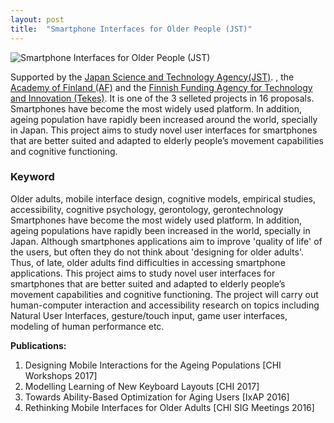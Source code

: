 ```yaml
---
layout: post
title:  "Smartphone Interfaces for Older People (JST)"
---
```


![Smartphone Interfaces for Older People (JST)](https://farm1.staticflickr.com/965/40440610660_d41bc56faa_z.jpg)

Supported by the [Japan Science and Technology Agency(JST)](http://www.jst.go.jp/EN/index.html).
, the [Academy of Finland (AF)](http://www.aka.fi/eng) and the [Finnish Funding Agency for Technology and Innovation (Tekes)](https://www.businessfinland.fi/en/). It is one of the 3 selleted projects in 16 proposals.
Smartphones have become the most widely used platform. In addition, ageing population have rapidly been increased around the world, specially in Japan. This project aims to study novel user interfaces for smartphones that are better suited and adapted to elderly people’s movement capabilities and cognitive functioning.

### Keyword

Older adults, mobile interface design, cognitive models, empirical studies, accessibility, cognitive psychology, gerontology, gerontechnology
Smartphones have become the most widely used platform. In addition, ageing populations have rapidly been increased in the world, specially in Japan. Although smartphones applications aim to improve 'quality of life' of the users, but often they do not think about 'designing for older adults'. Thus, of late, older adults find difficulties in accessing smartphone applications. This project aims to study novel user interfaces for smartphones that are better suited and adapted to elderly people’s movement capabilities and cognitive functioning. The project will carry out human-computer interaction and accessibility research on topics including Natural User Interfaces, gesture/touch input, game user interfaces, modeling of human performance etc.

**Publications:**

1. Designing Mobile Interactions for the Ageing Populations [CHI Workshops 2017]
2. Modelling Learning of New Keyboard Layouts [CHI 2017]
3. Towards Ability-Based Optimization for Aging Users [IxAP 2016]
4. Rethinking Mobile Interfaces for Older Adults [CHI SIG Meetings 2016]